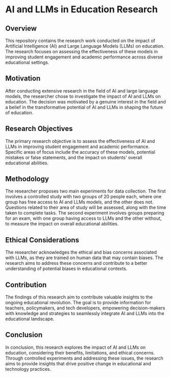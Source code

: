 # AI and LLMs in Education Research

## Overview

This repository contains the research work conducted on the impact of Artificial Intelligence (AI) and Large Language Models (LLMs) on education. The research focuses on assessing the effectiveness of these models in improving student engagement and academic performance across diverse educational settings.

## Motivation

After conducting extensive research in the field of AI and large language models, the researcher chose to investigate the impact of AI and LLMs on education. The decision was motivated by a genuine interest in the field and a belief in the transformative potential of AI and LLMs in shaping the future of education.

## Research Objectives

The primary research objective is to assess the effectiveness of AI and LLMs in improving student engagement and academic performance. Specific areas of focus include the accuracy of these models, potential mistakes or false statements, and the impact on students' overall educational abilities.

## Methodology

The researcher proposes two main experiments for data collection. The first involves a controlled study with two groups of 20 people each, where one group has free access to AI and LLMs models, and the other does not. Questions related to their area of study will be assessed, along with the time taken to complete tasks. The second experiment involves groups preparing for an exam, with one group having access to LLMs and the other without, to measure the impact on overall educational abilities.

## Ethical Considerations

The researcher acknowledges the ethical and bias concerns associated with LLMs, as they are trained on human data that may contain biases. The research aims to address these concerns and contribute to a better understanding of potential biases in educational contexts.

## Contribution

The findings of this research aim to contribute valuable insights to the ongoing educational revolution. The goal is to provide information for teachers, policymakers, and tech developers, empowering decision-makers with knowledge and strategies to seamlessly integrate AI and LLMs into the educational landscape.

## Conclusion

In conclusion, this research explores the impact of AI and LLMs on education, considering their benefits, limitations, and ethical concerns. Through controlled experiments and addressing these issues, the research aims to provide insights that drive positive change in educational and technology practices.
